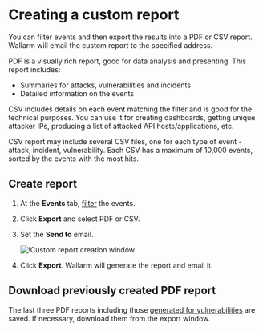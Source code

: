 [img-custom-report]:        ../../images/user-guides/search-and-filters/custom-report.png

[link-using-search]:        use-search.md

# Creating a custom report

You can filter events and then export the results into a PDF or CSV report. Wallarm will email the custom report to the specified address.

PDF is a visually rich report, good for data analysis and presenting. This report includes:

* Summaries for attacks, vulnerabilities and incidents
* Detailed information on the events

CSV includes details on each event matching the filter and is good for the technical purposes. You can use it for creating dashboards, getting unique attacker IPs, producing a list of attacked API hosts/applications, etc.

CSV report may include several CSV files, one for each type of event - attack, incident, vulnerability. Each CSV has a maximum of 10,000 events, sorted by the events with the most hits.

## Create report

1. At the **Events** tab, [filter][link-using-search] the events.
1. Click **Export** and select PDF or CSV.
1. Set the **Send to** email.

    ![!Custom report creation window][img-custom-report]
1. Click **Export**. Wallarm will generate the report and email it.

## Download previously created PDF report

The last three PDF reports including those [generated for vulnerabilities](../vulnerabilities.md#downloading-vulnerability-report) are saved. If necessary, download them from the export window.

